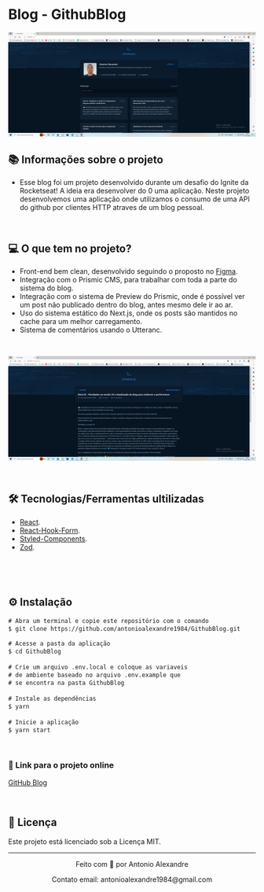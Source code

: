 # Blog - GithubBlog

![mock1](https://raw.githubusercontent.com/antonioalexandre1984/GithubBlog/main/public/imagesApp/blog1.jpg)

## 📚 Informações sobre o projeto

* Esse blog foi um projeto desenvolvido durante um desafio do Ignite da Rocketseat! A ideia era desenvolver do 0 uma aplicação. Neste projeto desenvolvemos uma aplicação onde utilizamos o consumo de uma API do github por clientes HTTP atraves de um blog pessoal.

&nbsp;

## 💻 O que tem no projeto?

* Front-end bem clean, desenvolvido seguindo o proposto no [Figma](https://www.figma.com/file/VeoKCEMa7nieN0FRg9N7iA/GitHub-Blog-(Community)?node-id=0%3A1&t=eUL0CsokLA7yBp5h-0).
* Integração com o Prismic CMS, para trabalhar com toda a parte do sistema do blog.
* Integração com o sistema de Preview do Prismic, onde é possível ver um post não publicado dentro do blog, antes mesmo dele ir ao ar.
* Uso do sistema estático do Next.js, onde os posts são mantidos no cache para um melhor carregamento.
* Sistema de comentários usando o Utteranc.

&nbsp;

![mock2](https://github.com/antonioalexandre1984/GithubBlog/blob/main/public/imagesApp/blog3.jpg)

&nbsp;

## 🛠️ Tecnologias/Ferramentas ultilizadas

* [React](https://pt-br.reactjs.org/E).
* [React-Hook-Form](https://react-hook-form.com/).
* [Styled-Components](https://styled-components.com/).
* [Zod](https://www.npmjs.com/package/zod).

&nbsp;

&nbsp;

## ⚙️ Instalação
```
# Abra um terminal e copie este repositório com o comando
$ git clone https://github.com/antonioalexandre1984/GithubBlog.git
```

```
# Acesse a pasta da aplicação
$ cd GithubBlog

# Crie um arquivo .env.local e coloque as variaveis
# de ambiente baseado no arquivo .env.example que
# se encontra na pasta GithubBlog

# Instale as dependências
$ yarn

# Inicie a aplicação
$ yarn start

```

&nbsp;

### 🔗 Link para o projeto online


[GitHub Blog](https://githubblog-omega.vercel.app/)

&nbsp;

## 📝 Licença

Este projeto está licenciado sob a Licença MIT.


---

<p align="center">Feito com 💙 por Antonio Alexandre</p>
<p align="center">Contato email: antonioalexandre1984@gmail.com</p>


